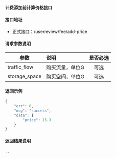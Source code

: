 #### 计费添加前计算价格接口

#### 接口地址
  * 正式接口：/userreview/fee/add-price

#### 请求参数说明
|  参数         |说明          |是否必选|
| ------------- |:-------------|:-----:|
| traffic_flow      | 购买流量，单位G |可选    |
| storage_space      | 购买空间，单位G |可选    |

#### 返回示例
```javascript
{
    "err": 0,
    "msg": "success",
    "data": {
        "price": 15.3
    }
}
```

#### 返回结果说明
```javascript
..
```